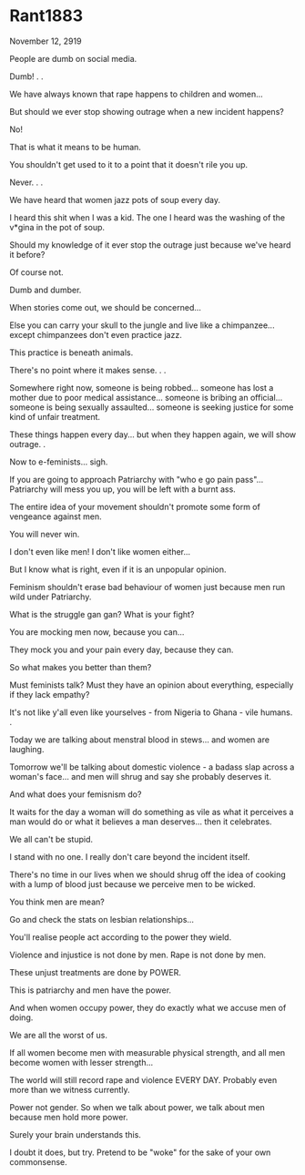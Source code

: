 # Rant1883


November 12, 2919

People are dumb on social media.

Dumb!
.
.

We have always known that rape happens to children and women...

But should we ever stop showing outrage when a new incident happens?

No!

That is what it means to be human.

You shouldn't get used to it to a point that it doesn't rile you up.

Never.
.
.

We have heard that women jazz pots of soup every day. 

I heard this shit when I was a kid. The one I heard was the washing of the v*gina in the pot of soup.

Should my knowledge of it ever stop the outrage just because we've heard it before?

Of course not. 

Dumb and dumber.

When stories come out, we should be concerned...

Else you can carry your skull to the jungle and live like a chimpanzee... except chimpanzees don't even practice jazz.

This practice is beneath animals.

There's no point where it makes sense.
.
.

Somewhere right now, someone is being robbed... someone has lost a mother due to poor medical assistance... someone is bribing an official... someone is being sexually assaulted... someone is seeking justice for some kind of unfair treatment.

These things happen every day... but when they happen again, we will show outrage.
.

Now to e-feminists... sigh.

If you are going to approach Patriarchy with "who e go pain pass"... Patriarchy will mess you up, you will be left with a burnt ass.

The entire idea of your movement shouldn't promote some form of vengeance against men.

You will never win. 

I don't even like men! I don't like women either...

But I know what is right, even if it is an unpopular opinion.

Feminism shouldn't erase bad behaviour of women just because men run wild under Patriarchy.

What is the struggle gan gan? What is your fight?

You are mocking men now, because you can...

They mock you and your pain every day, because they can. 

So what makes you better than them?

Must feminists talk? Must they have an opinion about everything, especially if they lack empathy?

It's not like y'all even like yourselves - from Nigeria to Ghana - vile humans.
.

Today we are talking about menstral blood in stews... and women are laughing. 

Tomorrow we'll be talking about domestic violence - a badass slap across a woman's face... and men will shrug and say she probably deserves it.

And what does your femisnism do?

It waits for the day a woman will do something as vile as what it perceives a man would do or what it believes a man deserves... then it celebrates.

We all can't be stupid. 

I stand with no one. I really don't care beyond the incident itself.

There's no time in our lives when we should shrug off the idea of cooking with a lump of blood just because we perceive men to be wicked.

You think men are mean?

Go and check the stats on lesbian relationships...

You'll realise people act according to the power they wield.

Violence and injustice is not done by men. Rape is not done by men.

These unjust treatments are done by POWER.

This is patriarchy and men have the power.

And when women occupy power, they do exactly what we accuse men of doing.

We are all the worst of us.

If all women become men with measurable physical strength, and all men become women with lesser strength...

The world will still record rape and violence EVERY DAY. Probably even more than we witness currently.

Power not gender. So when we talk about power, we talk about men because men hold more power.

Surely your brain understands this.

I doubt it does, but try. Pretend to be "woke" for the sake of your own commonsense.